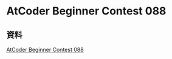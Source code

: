 # AtCoder Beginner Contest 088

## 資料

[AtCoder Beginner Contest 088](https://atcoder.jp/contests/abc088)
